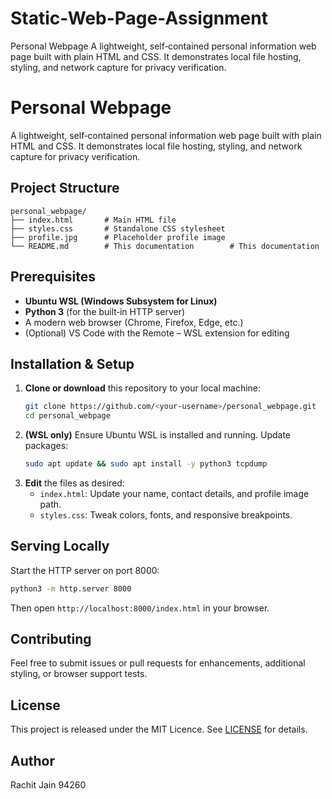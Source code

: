 # Static-Web-Page-Assignment
Personal Webpage  A lightweight, self‑contained personal information web page built with plain HTML and CSS. It demonstrates local file hosting, styling, and network capture for privacy verification.
# Personal Webpage

A lightweight, self‑contained personal information web page built with plain HTML and CSS. It demonstrates local file hosting, styling, and network capture for privacy verification.

## Project Structure

```
personal_webpage/
├── index.html       # Main HTML file
├── styles.css       # Standalone CSS stylesheet
├── profile.jpg      # Placeholder profile image
└── README.md        # This documentation        # This documentation
```

## Prerequisites

- **Ubuntu WSL (Windows Subsystem for Linux)**
- **Python 3** (for the built‑in HTTP server)
- A modern web browser (Chrome, Firefox, Edge, etc.)
- (Optional) VS Code with the Remote – WSL extension for editing

## Installation & Setup

1. **Clone or download** this repository to your local machine:
   ```bash
   git clone https://github.com/<your‑username>/personal_webpage.git
   cd personal_webpage
   ```
2. **(WSL only)** Ensure Ubuntu WSL is installed and running. Update packages:
   ```bash
   sudo apt update && sudo apt install -y python3 tcpdump
   ```
3. **Edit** the files as desired:
   - `index.html`: Update your name, contact details, and profile image path.
   - `styles.css`: Tweak colors, fonts, and responsive breakpoints.

## Serving Locally

Start the HTTP server on port 8000:

```bash
python3 -m http.server 8000
```

Then open `http://localhost:8000/index.html` in your browser.

## Contributing

Feel free to submit issues or pull requests for enhancements, additional styling, or browser support tests.

## License

This project is released under the MIT Licence. See [LICENSE](LICENSE) for details.

## Author

Rachit Jain
94260

